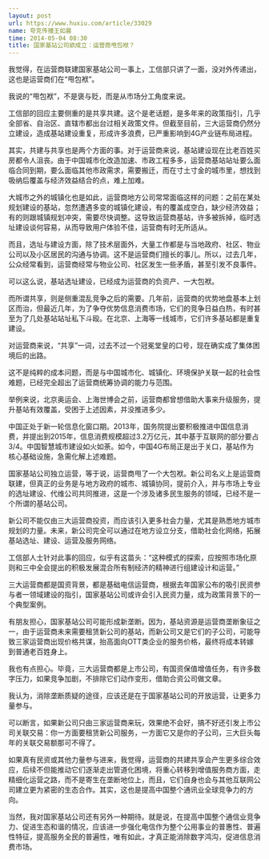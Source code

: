 ```yaml
---
layout: post
url: https://www.huxiu.com/article/33029
name: 夸克传播王如晨
time: 2014-05-04 08:30
title: 国家基站公司欲成立：运营商甩包袱？
---
```

我觉得，在运营商联建国家基站公司一事上，工信部只讲了一面，没对外传递出，这也是运营商们在“甩包袱”。

我说的“甩包袱”，不是褒与贬，而是从市场分工角度来说。

工信部的回应主要侧重的是共享共建。这个是老话题，是多年来的政策指引，几乎全部省、自治区、直辖市都出台过相关政策文件。但截至目前，三大运营商仍然分立建设，造成基站建设重复，形成许多浪费，已严重影响到4G产业链布局进程。

其实，共建与共享也是两个方面的事。对于运营商来说，基站建设现在比老百姓买房都令人沮丧。由于中国城市化改造加速、市政工程多多，运营商基站站址要么面临合同到期，要么面临其他市政需求，需要搬迁，而在寸土寸金的城市里，想找到吸纳后覆盖与经济效益结合的点，难上加难。

大城市之外的城镇化也是如此，运营商地方公司常常面临这样的问题：之前在某处规划建设的基站，忽然遭遇多变的城镇化建设，有的覆盖成空白，缺少经济效益；有的则跟城镇规划冲突，需要尽快调整。这导致运营商基站，许多被拆掉，临时选址建设谈何容易，从而导致用户体验不佳，运营商有时无所适从。

而且，选址与建设方面，除了技术层面外，大量工作都是与当地政府、社区、物业公司以及小区居民的沟通与协调。这不是运营商们擅长的事儿。所以，过去几年，公众经常看到，运营商经常与物业公司、社区发生一些矛盾，甚至引发不良事件。

可以这么说，基站选址建设，已经成为运营商的负资产、一大包袱。

而所谓共享，则是侧重混乱竞争之后的需要。几年前，运营商的优势地盘基本上划区而治，但最近几年，为了争夺优势信息消费市场，它们的竞争日益白热，有时甚至为了几处基站站址私下斗殴。在北京、上海等一线城市，它们许多基站都是重复建设。

对运营商来说，“共享”一词，过去不过一个冠冕堂皇的口号，现在确实成了集体困境后的出路。

这不是纯粹的成本问题，而是与中国城市化、城镇化、环境保护关联一起的社会性难题，已经完全超出了运营商统筹协调的能力与范围。

举例来说，北京奥运会、上海世博会之前，运营商都曾想借助大事来升级服务，提升基站有效覆盖，受困于上述因素，并没推进多少。

中国正处于新一轮信息化窗口期。2013年，国务院提出要积极推进中国信息消费，并提出到2015年，信息消费规模超过3.2万亿元，其中基于互联网的部分要占3/4。中国智慧城市建设如火如荼。如今，中国4G布局正是出于关口，基站作为核心基础设施，急需化解上述难题。

国家基站公司独立运营，等于说，运营商甩了一个大包袱。新公司名义上是运营商联建，但真正的业务是与地方政府的城市、城镇协同，提前介入，并与市场上专业的选址建设、代维公司共同推进，这是一个涉及诸多民生服务的领域，已经不是一个所谓的基站公司。

新公司不能仅由三大运营商投资，而应该引入更多社会力量，尤其是熟悉地方城市规划的力量。未来，新公司完全可以通过在地方设立分支，借助社会化网络，拓展基站选址、建设、运营及服务网络。

工信部人士针对此事的回应，似乎有这苗头：“这种模式的探索，应按照市场化原则和三中全会提出的积极发展混合所有制经济的精神进行组建设计和运营。”

三大运营商都是国资背景，都是基础电信运营商，根据去年国家公布的吸引民资参与者一领域建设的指引，国家基站公司或许会引入民资力量，成为政策背景下的一个典型案例。

有朋友担心，国家基站公司可能形成新垄断。因为，基站资源是运营商垄断象征之一，由于运营商未来需要租赁新公司的基站，而新公司又是它们的子公司，可能导致三家运营商出现价格共谋，抬高面向OTT类企业的服务价格，最终将成本转嫁到普通老百姓身上。

我也有点担心。毕竟，三大运营商都是上市公司，有国资保值增值任务，有许多数字压力，如果竞争加剧，不排除它们动作变形，借助合资公司做文章。

我认为，消除垄断质疑的途径，应该还是在于国家基站公司的开放运营，让更多力量参与。

可以断言，如果新公司只由三家运营商来玩，效果绝不会好，搞不好还引发上市公司关联交易：你一方面要租赁新公司服务，一方面它又是你的子公司，三大巨头每年的关联交易额那可不得了。

如果真有民资或其他力量参与进来，我觉得，运营商的共建共享会产生更多综合效应，后续不但能推动它们逐渐走出管道化困境，将重心转移到增值服务商方面，走精细化运营之路，而不是寄生在垄断地位上，而且，它们自身也会与其他互联网公司建立更为紧密的生态合作。其实，这也是提高中国整个通讯业全球竞争力的方向。

当然，我对国家基站公司还有另外一种期待。就是说，在提高中国整个通信业竞争力、促进生态和谐的情况，应该进一步强化电信作为整个公用事业的普惠性、普遍性特征，提高服务全民的普遍性，唯有如此，才真正能消除数字鸿沟，促进信息消费市场。

